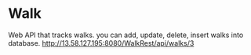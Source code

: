 # Walk
Web API that tracks walks. you can add, update, delete, insert walks
into database. 
http://13.58.127.195:8080/WalkRest/api/walks/3
